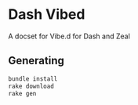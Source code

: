 # Dash Vibed

A docset for Vibe.d for Dash and Zeal

## Generating

```sh
bundle install
rake download
rake gen
```
